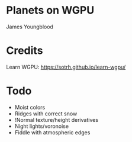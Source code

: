 # Planets on WGPU
James Youngblood

# Credits
Learn WGPU: https://sotrh.github.io/learn-wgpu/

# Todo
- Moist colors
- Ridges with correct snow
- !Normal texture/height derivatives
- Night lights/voronoise
- Fiddle with atmospheric edges